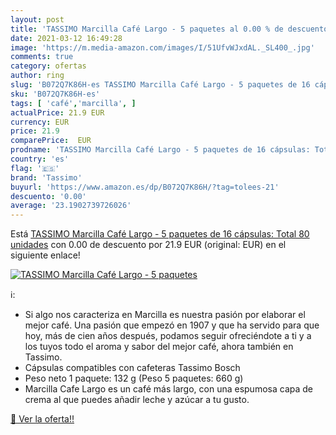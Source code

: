 ```yaml
---
layout: post
title: 'TASSIMO Marcilla Café Largo - 5 paquetes al 0.00 % de descuento'
date: 2021-03-12 16:49:28
image: 'https://m.media-amazon.com/images/I/51UfvWJxdAL._SL400_.jpg'
comments: true
category: ofertas
author: ring
slug: 'B072Q7K86H-es TASSIMO Marcilla Café Largo - 5 paquetes de 16 cápsulas:...'
sku: 'B072Q7K86H-es'
tags: [ 'café','marcilla', ]
actualPrice: 21.9 EUR
currency: EUR
price: 21.9
comparePrice:  EUR
prodname: 'TASSIMO Marcilla Café Largo - 5 paquetes de 16 cápsulas: Total 80 unidades'
country: 'es'
flag: '🇪🇸'
brand: 'Tassimo'
buyurl: 'https://www.amazon.es/dp/B072Q7K86H/?tag=tolees-21'
descuento: '0.00'
average: '23.1902739726026'
---
```


Está [TASSIMO Marcilla Café Largo - 5 paquetes de 16 cápsulas: Total 80 unidades](https://www.amazon.es/dp/B072Q7K86H/?tag=tolees-21) con 0.00 de descuento por 21.9 EUR (original:  EUR) en el siguiente enlace!

[![TASSIMO Marcilla Café Largo - 5 paquetes](https://m.media-amazon.com/images/I/51UfvWJxdAL._SL400_.jpg)](https://www.amazon.es/dp/B072Q7K86H/?tag=tolees-21)

ℹ️:

- Si algo nos caracteriza en Marcilla es nuestra pasión por elaborar el mejor café. Una pasión que empezó en 1907 y que ha servido para que hoy, más de cien años después, podamos seguir ofreciéndote a ti y a los tuyos todo el aroma y sabor del mejor café, ahora también en Tassimo.
- Cápsulas compatibles con cafeteras Tassimo Bosch
- Peso neto 1 paquete: 132 g (Peso 5 paquetes: 660 g)
- Marcilla Cafe Largo es un café más largo, con una espumosa capa de crema al que puedes añadir leche y azúcar a tu gusto.

[🛒 Ver la oferta!!](https://www.amazon.es/dp/B072Q7K86H/?tag=tolees-21)
